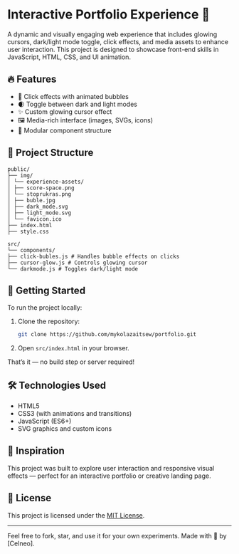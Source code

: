 # Interactive Portfolio Experience 🌌

A dynamic and visually engaging web experience that includes glowing cursors, dark/light mode toggle, click effects, and media assets to enhance user interaction. This project is designed to showcase front-end skills in JavaScript, HTML, CSS, and UI animation.

## 🔥 Features

- 🎯 Click effects with animated bubbles
- 🌒 Toggle between dark and light modes
- ✨ Custom glowing cursor effect
- 🖼️ Media-rich interface (images, SVGs, icons)
- 🧱 Modular component structure

## 📁 Project Structure

```
public/
├── img/
│ └── experience-assets/
│ ├── score-space.png
│ └── stoprukras.png
│ ├── buble.jpg
│ ├── dark_mode.svg
│ ├── light_mode.svg
│ └── favicon.ico
├── index.html
├── style.css

src/
└── components/
├── click-bubles.js # Handles bubble effects on clicks
├── cursor-glow.js # Controls glowing cursor
└── darkmode.js # Toggles dark/light mode
```

## 🚀 Getting Started

To run the project locally:

1. Clone the repository:
   ```bash
   git clone https://github.com/mykolazaitsew/portfolio.git
   ```

2. Open `src/index.html` in your browser.

That’s it — no build step or server required!

## 🛠 Technologies Used

- HTML5
- CSS3 (with animations and transitions)
- JavaScript (ES6+)
- SVG graphics and custom icons

## 🧠 Inspiration

This project was built to explore user interaction and responsive visual effects — perfect for an interactive portfolio or creative landing page.

## 📄 License

This project is licensed under the [MIT License](./LICENSE).

---

Feel free to fork, star, and use it for your own experiments. Made with 💖 by [Celneo].
